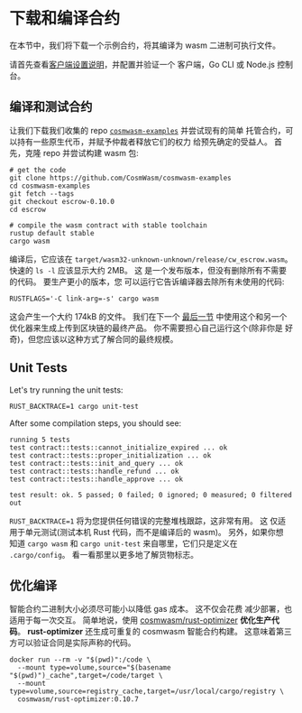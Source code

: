 # 下载和编译合约

在本节中，我们将下载一个示例合约，将其编译为 wasm 二进制可执行文件。

请首先查看[客户端设置说明](./setting-env.md)，并配置并验证一个
客户端，Go CLI 或 Node.js 控制台。

## 编译和测试合约

让我们下载我们收集的 repo
[`cosmwasm-examples`](https://github.com/CosmWasm/cosmwasm-examples) 并尝试现有的简单
托管合约，可以持有一些原生代币，并赋予仲裁者释放它们的权力
给预先确定的受益人。 首先，克隆 repo 并尝试构建 wasm 包:

```shell
# get the code
git clone https://github.com/CosmWasm/cosmwasm-examples
cd cosmwasm-examples
git fetch --tags
git checkout escrow-0.10.0
cd escrow

# compile the wasm contract with stable toolchain
rustup default stable
cargo wasm
```

编译后，它应该在
`target/wasm32-unknown-unknown/release/cw_escrow.wasm`。 快速的 `ls -l` 应该显示大约 2MB。 这
是一个发布版本，但没有删除所有不需要的代码。 要生产更小的版本，您
可以运行它告诉编译器去除所有未使用的代码:

```shell
RUSTFLAGS='-C link-arg=-s' cargo wasm
```

这会产生一个大约 174kB 的文件。 我们在下一个 [最后一节](#Optimized-Compilation) 中使用这个和另一个优化器来生成上传到区块链的最终产品。 你不需要担心自己运行这个(除非你是
好奇)，但您应该以这种方式了解合同的最终规模。

## Unit Tests

Let's try running the unit tests:

```shell
RUST_BACKTRACE=1 cargo unit-test
```

After some compilation steps, you should see:

```text
running 5 tests
test contract::tests::cannot_initialize_expired ... ok
test contract::tests::proper_initialization ... ok
test contract::tests::init_and_query ... ok
test contract::tests::handle_refund ... ok
test contract::tests::handle_approve ... ok

test result: ok. 5 passed; 0 failed; 0 ignored; 0 measured; 0 filtered out
```

`RUST_BACKTRACE=1` 将为您提供任何错误的完整堆栈跟踪，这非常有用。 这
仅适用于单元测试(测试本机 Rust 代码，而不是编译后的 wasm)。 另外，如果你想
知道 `cargo wasm` 和 `cargo unit-test` 来自哪里，它们只是定义在
`.cargo/config`。 看一看那里以更多地了解货物标志。

## 优化编译

智能合约二进制大小必须尽可能小以降低 gas 成本。 这不仅会花费
减少部署，也适用于每一次交互。 简单地说，使用 [cosmwasm/rust-optimizer](https://github.com/CosmWasm/rust-optimizer) **优化生产代码**。
**rust-optimizer** 还生成可重复的 cosmwasm 智能合约构建。
这意味着第三方可以验证合同是实际声称的代码。

```shell
docker run --rm -v "$(pwd)":/code \
  --mount type=volume,source="$(basename "$(pwd)")_cache",target=/code/target \
  --mount type=volume,source=registry_cache,target=/usr/local/cargo/registry \
  cosmwasm/rust-optimizer:0.10.7
```
